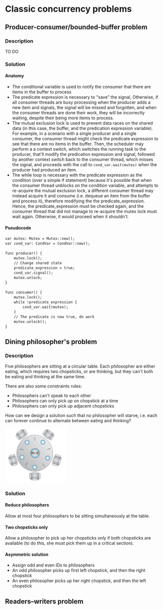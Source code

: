 # Classic concurrency problems

## Producer-consumer/bounded-buffer problem

### Description

TO DO

### Solution

#### Anatomy

- The conditional variable is used to notify the consumer that there are items in the buffer to process
- The predicate expression is necessary to "save" the signal, Otherwise, if all consumer threads are busy processing when the producer adds a new item and signals, the signal will be missed and forgotten, and when the consumer threads are done their work, they will be incorrectly waiting, despite their being more items to process.
- The mutual exclusion lock is used to prevent data races on the shared data (in this case, the buffer, and the predication expression variable). For example, in a scenario with a single producer and a single consumer, the consumer thread might check the predicate expression to see that there are no items in the buffer. Then, the scheduler may perform a a context switch, which switches the running task to the producer, that'll modify the predication expression and signal, followed by another context switch back to the consumer thread, which misses the signal, and proceeds with the call to `cond_var.wait(mutex)` when the producer had produced an item.
- The while loop is necessary with the predicate expression as the condition (over a simple if statement) because it's possible that when the consumer thread unblocks on the condition variable, and attempts to re-acquire the mutual exclusion lock, a different consumer thread may instead acquire it and consume (i.e. dequeue an item from the buffer and process it), therefore modifying the the predicate_expression. Hence, the predicate_expression must be checked again, and the consumer thread that did not manage to re-acquire the mutex lock must wait again. Otherwise, it would proceed when it shouldn't.

#### Pseudocode

```
var mutex: Mutex = Mutex::new();
var cond_var: CondVar = CondVar::new();

func producer() {
    mutex.lock();
    // Change shared state
    predicate_expression = true;
    cond_var.signal();
    mutex.unlock;
}

func consumer() {
    mutex.lock();
    while !predicate_expression {
        cond_var.wait(mutex);
    }
    // The predicate is now true, do work
    mutex.unlock();
}
```

## Dining philosopher's problem

### Description

Five philosophers are sitting at a circular table. Each philosopher are either eating, which requires two chopsticks, or are thinking, but they can't both be eating and thinking at the same time.

There are also some constraints rules:
- Philosophers can't speak to each other
- Philosophers can only pick up on chopstick at a time
- Philosophers can only pick up adjacent chopsticks

How can we design a solution such that no philosopher will starve, i.e. each can forever continue to alternate between eating and thinking?

<img src="images/image.png" width="200px">

### Solution

#### Reduce philosophers

Allow at most four philosophers to be sitting simultaneously at the table.

#### Two chopsticks only

Allow a philosopher to pick up her chopsticks only if both chopsticks are available (to do this, she must pick them up in a critical section).

#### Asymmetric solution

- Assign odd and even IDs to philosophers
- An odd philosopher picks up first left chopstick, and then the right chopstick
- An even philosopher picks up her right chopstick, and then the left chopstick

## Readers–writers problem


